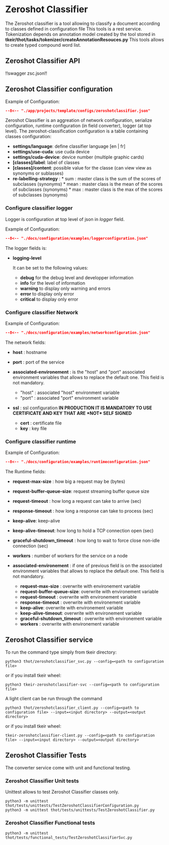 # Zeroshot Classifier

The Zeroshot classifier is a tool allowing to classify a document according to classes defined in configuration file
This tools is a rest service.
Tokenization depends on annotation model created by the tool stored in **tkeir/thot/tasks/tokenizer/createAnnotationResouces.py**
This tools allows to create typed compound word list.

## Zeroshot Classifier API

!!swagger zsc.json!!


## Zeroshot Classifier configuration

Example of Configuration:

```json title="zeroshotclassifier.json"
--8<-- "./app/projects/template/configs/zeroshotclassifier.json"
```

Zeroshot Classifier is an aggreation of network configuration, serialize configuration, runtime configuration (in field converter), logger (at top level).
The zeroshot-classification configuration is a table containing classes configuration:

- **settings/language**: define classifier language \[en | fr\]
- **settings/use-cuda**: use cuda device
- **settings/cuda-device**: device number (multiple graphic cards)
- **\[classes\]/label**: label of classes
- **\[classes\]/content**: possible value for the classe (can view view as synonyms or sublasses)
- **re-labelling-strategy** :
  \* sum : master class is the sum of the scores of subclasses (synonyms)
  \* mean : master class is the mean of the scores of subclasses (synonyms)
  \* max : master class is the max of the scores of subclasses (synonyms)

### Configure classifier logger

Logger is configuration at top level of json in *logger* field.

Example of Configuration:

```json title="logger configuration"
--8<-- "./docs/configuration/examples/loggerconfiguration.json"
```

The logger fields is:

- **logging-level**

  It can be set to the following values:

  - **debug** for the debug level and developper information
  - **info** for the level of information
  - **warning** to display only warning and errors
  - **error** to display only error
  - **critical** to display only error

### Configure classifier Network

Example of Configuration:

```json title="network configuration"
--8<-- "./docs/configuration/examples/networkconfiguration.json"
```

The network fields:

- **host** : hostname

- **port** : port of the service

- **associated-environement** : is the "host" and "port" associated environment variables that allows to replace the
  default one. This field is not mandatory.

  - "host" : associated "host" environment variable
  - "port" : associated "port" environment variable

- **ssl** : ssl configuration **IN PRODUCTION IT IS MANDATORY TO USE CERTIFICATE AND KEY THAT ARE \*NOT\* SELF SIGNED**

  - **cert** : certificate file
  - **key** : key file

### Configure classifier runtime

Example of Configuration:

```json title="network configuration"
--8<-- "./docs/configuration/examples/runtimeconfiguration.json"
```

The Runtime fields:

- **request-max-size** : how big a request may be (bytes)

- **request-buffer-queue-size**: request streaming buffer queue size

- **request-timeout** : how long a request can take to arrive (sec)

- **response-timeout** : how long a response can take to process (sec)

- **keep-alive**: keep-alive

- **keep-alive-timeout**: how long to hold a TCP connection open (sec)

- **graceful-shutdown_timeout** : how long to wait to force close non-idle connection (sec)

- **workers** : number of workers for the service on a node

- **associated-environement** : if one of previous field is on the associated environment variables that allows to replace the  default one. This field is not mandatory.

  - **request-max-size** : overwrite with environement variable
  - **request-buffer-queue-size**: overwrite with environement variable
  - **request-timeout** : overwrite with environement variable
  - **response-timeout** : overwrite with environement variable
  - **keep-alive**: overwrite with environement variable
  - **keep-alive-timeout**: overwrite with environement variable
  - **graceful-shutdown_timeout** : overwrite with environement variable
  - **workers** : overwrite with environement variable

## Zeroshot Classifier service

To run the command type simply from tkeir directory:

```shell
python3 thot/zeroshotclassifier_svc.py --config=<path to configuration file>
```

or if you install tkeir wheel:

```shell
python3 tkeir-zeroshotclassifier-svc --config=<path to configuration file>
```


A light client can be run through the command

```shell
python3 thot/zeroshotclassifier_client.py --config=<path to configuration file> --input=<input directory> --output=<output directory>
```

or if you install tkeir wheel:

```shell
tkeir-zeroshotclassifier-client.py --config=<path to configuration file> --input=<input directory> --output=<output directory>
```


## Zeroshot Classifier Tests

The converter service come with unit and functional testing.

### Zeroshot Classifier Unit tests

Unittest allows to test Zeroshot Classifier classes only.

```shell
python3 -m unittest thot/tests/unittests/TestZeroshotClassifierConfiguration.py
python3 -m unittest thot/tests/unittests/TestZeroshotClassifier.py
```

### Zeroshot Classifier Functional tests

```shell
python3 -m unittest thot/tests/functional_tests/TestZeroshotClassifierSvc.py
```
